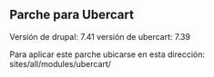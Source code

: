 Parche para Ubercart
------------------------
Versión de drupal: 7.41
versión de ubercart: 7.39

Para aplicar este parche ubicarse en esta dirección: sites/all/modules/ubercart/